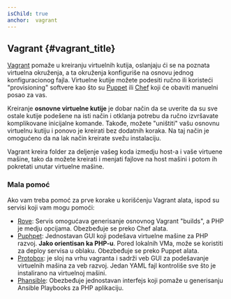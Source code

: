 ```yaml
---
isChild: true
anchor:  vagrant
---
```


## Vagrant {#vagrant_title}


[Vagrant] pomaže u kreiranju virtuelnih kutija, oslanjaju ći se na poznata virtuelna okruženja, 
a ta okruženja konfiguriše na osnovu jednog konfiguracionog fajla.
Virtuelne kutije možete podesiti ručno ili koristeći "provisioning" softvere kao što su [Puppet] ili [Chef] koji će 
obaviti manuelni posao za vas.

Kreiranje **osnovne virtuelne kutije** je dobar način da se uverite da su sve ostale kutije podešene na isti način 
i otklanja potrebu da ručno izvršavate komplikovane inicijalne komande. Takođe, možete "uništiti" vašu osnovnu 
virtuelnu kutiju i ponovo je kreirati bez dodatnih koraka. Na taj način je omogućeno da na lak način kreirate svežu 
instalaciju. 

Vagrant kreira folder za deljenje vašeg koda izmedju host-a i vaše virtuene mašine, tako da možete 
kreirati i menjati fajlove na host mašini i potom ih pokretati unutar virtuelne mašine.

### Mala pomoć

Ako vam treba pomoć za prve korake u korišćenju Vagrant alata, ispod su servisi koji vam mogu pomoći:

- [Rove][Rove]: Servis omogućava generisanje osnovnog Vagrant "builds", a PHP je medju opcijama. 
Obezbeđuje se preko Chef alata.
- [Puphpet][Puphpet]: Jednostavan GUI koji podešava virtuelne mašine za PHP razvoj. **Jako orientisan ka PHP-u**. 
Pored lokalnih VMa, može se koristiti za deploy servisa u oblaku. Obezbeđuje se preko Puppet alata. 
- [Protobox][Protobox]: je sloj na vrhu vagranta i sadrži veb GUI za podešavanje virtuelnih mašina za veb razvoj. 
Jedan YAML fajl kontroliše sve što je instalirano na virtuelnoj mašini.
- [Phansible][Phansible]: Obezbeđuje jednostavan interfejs koji pomaže u generisanju Ansible Playbooks za PHP aplikaciju.



[Vagrant]: http://vagrantup.com/
[Puppet]: http://www.puppetlabs.com/
[Chef]: http://www.opscode.com/
[Rove]: http://rove.io/
[Puphpet]: https://puphpet.com/
[Protobox]: http://getprotobox.com/
[Phansible]: http://phansible.com/
